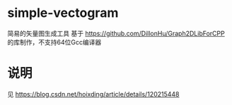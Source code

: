 # simple-vectogram
简易的矢量图生成工具
基于 https://github.com/DillonHu/Graph2DLibForCPP 的库制作，不支持64位Gcc编译器
# 说明
见 https://blog.csdn.net/hoixding/article/details/120215448 
